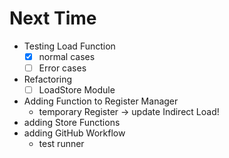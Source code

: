 # Next Time

- Testing Load Function
    - [x] normal cases
    - [ ] Error cases
- Refactoring
    - [ ] LoadStore Module
- Adding Function to Register Manager
    - temporary Register
-> update Indirect Load!
- adding Store Functions
- adding GitHub Workflow
    - test runner